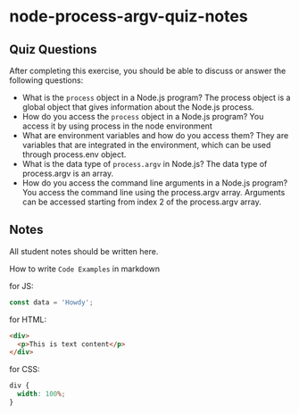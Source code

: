 # node-process-argv-quiz-notes

## Quiz Questions

After completing this exercise, you should be able to discuss or answer the following questions:

- What is the `process` object in a Node.js program?
  The process object is a global object that gives information about the Node.js process.
- How do you access the `process` object in a Node.js program?
  You access it by using process in the node environment
- What are environment variables and how do you access them?
  They are variables that are integrated in the environment, which can be used through process.env object.
- What is the data type of `process.argv` in Node.js?
  The data type of process.argv is an array.
- How do you access the command line arguments in a Node.js program?
  You access the command line using the process.argv array. Arguments can be accessed starting from index 2 of the process.argv array.

## Notes

All student notes should be written here.

How to write `Code Examples` in markdown

for JS:

```javascript
const data = 'Howdy';
```

for HTML:

```html
<div>
  <p>This is text content</p>
</div>
```

for CSS:

```css
div {
  width: 100%;
}
```
